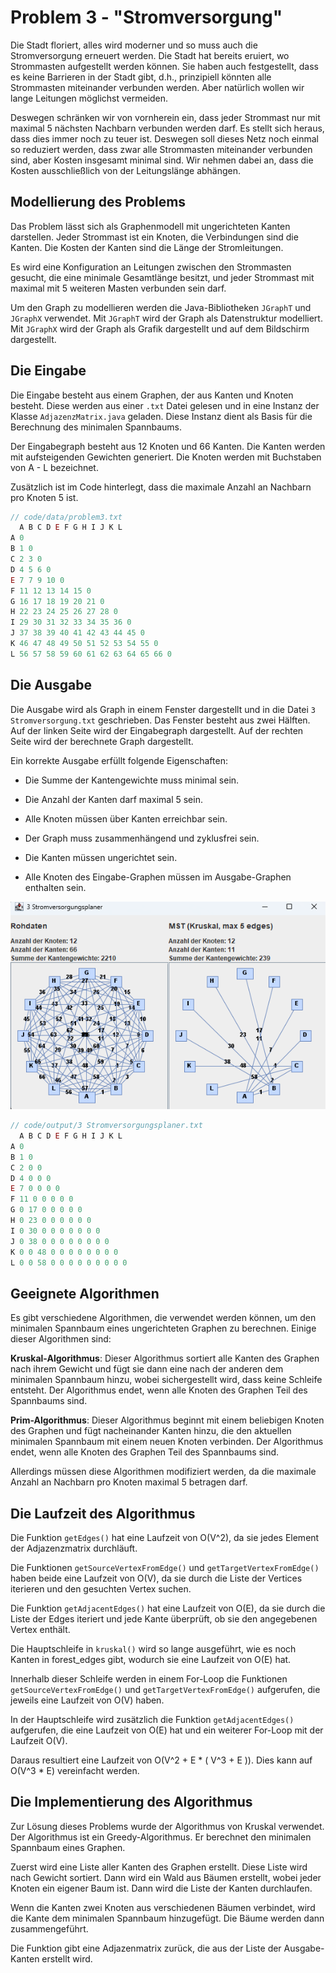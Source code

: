 # Problem 3 - "Stromversorgung"

Die Stadt floriert, alles wird moderner und so muss auch die Stromversorgung erneuert werden. Die Stadt hat bereits eruiert, wo Strommasten aufgestellt werden können. Sie haben auch festgestellt, dass es keine Barrieren in der Stadt gibt, d.h., prinzipiell könnten alle Strommasten miteinander verbunden werden. Aber natürlich wollen wir lange Leitungen möglichst vermeiden. 

Deswegen schränken wir von vornherein ein, dass jeder Strommast nur mit maximal 5 nächsten Nachbarn verbunden werden darf.  Es stellt sich heraus, dass dies immer noch zu teuer ist. Deswegen soll dieses Netz noch einmal so reduziert werden, dass zwar alle Strommasten miteinander verbunden sind, aber Kosten insgesamt minimal sind. Wir nehmen dabei an, dass die Kosten ausschließlich von der Leitungslänge abhängen. 

## Modellierung des Problems

Das Problem lässt sich als Graphenmodell mit ungerichteten Kanten darstellen. Jeder Strommast ist ein Knoten, die Verbindungen sind die Kanten. Die Kosten der Kanten sind die Länge der Stromleitungen. 

Es wird eine Konfiguration an Leitungen zwischen den Strommasten gesucht, die eine minimale Gesamtlänge besitzt, und jeder Strommast mit maximal mit 5 weiteren Masten verbunden sein darf.

Um den Graph zu modellieren werden die Java-Bibliotheken `JGraphT` und `JGraphX` verwendet. Mit `JGraphT` wird der Graph als Datenstruktur modelliert. Mit `JGraphX` wird der Graph als Grafik dargestellt und auf dem Bildschirm dargestellt.

## Die Eingabe

Die Eingabe besteht aus einem Graphen, der aus Kanten und Knoten besteht. Diese werden aus einer `.txt` Datei gelesen und in eine Instanz der Klasse `AdjazenzMatrix.java` geladen. Diese Instanz dient als Basis für die Berechnung des minimalen Spannbaums.

Der Eingabegraph besteht aus 12 Knoten und 66 Kanten. Die Kanten werden mit aufsteigenden Gewichten generiert. Die Knoten werden mit Buchstaben von A - L bezeichnet.

Zusätzlich ist im Code hinterlegt, dass die maximale Anzahl an Nachbarn pro Knoten 5 ist.

```js
// code/data/problem3.txt
  A B C D E F G H I J K L
A 0
B 1 0
C 2 3 0
D 4 5 6 0
E 7 7 9 10 0
F 11 12 13 14 15 0
G 16 17 18 19 20 21 0
H 22 23 24 25 26 27 28 0
I 29 30 31 32 33 34 35 36 0
J 37 38 39 40 41 42 43 44 45 0
K 46 47 48 49 50 51 52 53 54 55 0
L 56 57 58 59 60 61 62 63 64 65 66 0
```

## Die Ausgabe

Die Ausgabe wird als Graph in einem Fenster dargestellt und in die Datei `3 Stromversorgung.txt` geschrieben. Das Fenster besteht aus zwei Hälften. Auf der linken Seite wird der Eingabegraph dargestellt. Auf der rechten Seite wird der berechnete Graph dargestellt. 

Ein korrekte Ausgabe erfüllt folgende Eigenschaften:

- Die Summe der Kantengewichte muss minimal sein.

- Die Anzahl der Kanten darf maximal 5 sein.

- Alle Knoten müssen über Kanten erreichbar sein.

- Der Graph muss zusammenhängend und zyklusfrei sein.

- Die Kanten müssen ungerichtet sein.

- Alle Knoten des Eingabe-Graphen müssen im Ausgabe-Graphen enthalten sein.

![Problem3](images/problem3.png)


```js
// code/output/3 Stromversorgungsplaner.txt
  A B C D E F G H I J K L 
A 0 
B 1 0 
C 2 0 0 
D 4 0 0 0 
E 7 0 0 0 0 
F 11 0 0 0 0 0 
G 0 17 0 0 0 0 0 
H 0 23 0 0 0 0 0 0 
I 0 30 0 0 0 0 0 0 0 
J 0 38 0 0 0 0 0 0 0 0 
K 0 0 48 0 0 0 0 0 0 0 0 
L 0 0 58 0 0 0 0 0 0 0 0 0 
```

## Geeignete Algorithmen

Es gibt verschiedene Algorithmen, die verwendet werden können, um den minimalen Spannbaum eines ungerichteten Graphen zu berechnen. Einige dieser Algorithmen sind:

**Kruskal-Algorithmus**: Dieser Algorithmus sortiert alle Kanten des Graphen nach ihrem Gewicht und fügt sie dann eine nach der anderen dem minimalen Spannbaum hinzu, wobei sichergestellt wird, dass keine Schleife entsteht. Der Algorithmus endet, wenn alle Knoten des Graphen Teil des Spannbaums sind.

**Prim-Algorithmus**: Dieser Algorithmus beginnt mit einem beliebigen Knoten des Graphen und fügt nacheinander Kanten hinzu, die den aktuellen minimalen Spannbaum mit einem neuen Knoten verbinden. Der Algorithmus endet, wenn alle Knoten des Graphen Teil des Spannbaums sind.

Allerdings müssen diese Algorithmen modifiziert werden, da die maximale Anzahl an Nachbarn pro Knoten maximal 5 betragen darf.

## Die Laufzeit des Algorithmus

Die Funktion `getEdges()` hat eine Laufzeit von O(V^2), da sie jedes Element der Adjazenzmatrix durchläuft.

Die Funktionen `getSourceVertexFromEdge()` und `getTargetVertexFromEdge()` haben beide eine Laufzeit von O(V), da sie durch die Liste der Vertices iterieren und den gesuchten Vertex suchen.

Die Funktion `getAdjacentEdges()` hat eine Laufzeit von O(E), da sie durch die Liste der Edges iteriert und jede Kante überprüft, ob sie den angegebenen Vertex enthält.

Die Hauptschleife in `kruskal()` wird so lange ausgeführt, wie es noch Kanten in forest_edges gibt, wodurch sie eine Laufzeit von O(E) hat. 

Innerhalb dieser Schleife werden in einem For-Loop die Funktionen `getSourceVertexFromEdge()` und `getTargetVertexFromEdge()` aufgerufen, die jeweils eine Laufzeit von O(V) haben. 

In der Hauptschleife wird zusätzlich die Funktion `getAdjacentEdges()` aufgerufen, die eine Laufzeit von O(E) hat und ein weiterer For-Loop mit der Laufzeit O(V).

Daraus resultiert eine Laufzeit von O(V^2 + E * ( V^3 + E )). 
Dies kann auf O(V^3 * E) vereinfacht werden. 

## Die Implementierung des Algorithmus

Zur Lösung dieses Problems wurde der Algorithmus von Kruskal verwendet. Der Algorithmus ist ein Greedy-Algorithmus. Er berechnet den minimalen Spannbaum eines Graphen.

Zuerst wird eine Liste aller Kanten des Graphen erstellt. Diese Liste wird nach Gewicht sortiert. Dann wird ein Wald aus Bäumen erstellt, wobei jeder Knoten ein eigener Baum ist. Dann wird die Liste der Kanten durchlaufen. 

Wenn die Kanten zwei Knoten aus verschiedenen Bäumen verbindet, wird die Kante dem minimalen Spannbaum hinzugefügt. Die Bäume werden dann zusammengeführt.

Die Funktion gibt eine Adjazenmatrix zurück, die aus der Liste der Ausgabe-Kanten erstellt wird.

